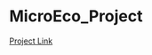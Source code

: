 # MicroEco_Project
[Project Link](https://github.com/delta-mohit/MicroEco_Project/blob/main/Quantitative%20Restriction%20and%20Production%20Quota%20(1).pdf)
